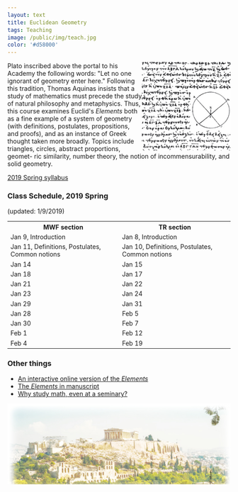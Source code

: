 ```yaml
---
layout: text
title: Euclidean Geometry
tags: Teaching
image: /public/img/teach.jpg
color: '#d58000'
---
```


<img class="img-single" align="right" src="/public/img/elements.jpg" width="200">

Plato inscribed above the portal to his Academy the following words: "Let no one ignorant of geometry enter here." Following this tradition, Thomas Aquinas insists that a study of mathematics must precede the study of natural philosophy and metaphysics. Thus, this  course examines Euclid's *Elements* both as a fine example of a system of geometry (with definitions, postulates, propositions, and proofs), and as an instance of Greek thought taken more broadly. Topics include triangles, circles, abstract proportions, geomet- ric similarity, number theory, the notion of incommensurability, and solid geometry.



<a href="http://zitavtoth.com/2_teaching/Euclid2019.pdf">2019 Spring syllabus</a>



### Class Schedule, 2019 Spring
(updated: 1/9/2019)

<table>
  <tr>
    <th>MWF section</th>
    <th>TR section</th>
  </tr>
  <tr>
    <td>Jan 9, Introduction</td>
    <td>Jan 8, Introduction</td>
  </tr>
  <tr>
    <td>Jan 11, Definitions, Postulates, Common notions</td>
		<td>Jan 10, Definitions, Postulates, Common notions</td>
  </tr>
	<tr>
		<td>Jan 14 </td>
		<td>Jan 15</td>
	</tr>
	<tr>
    <td>Jan 18</td>
		<td>Jan 17</td>
  </tr>
	<tr>
    <td>Jan 21</td>
		<td>Jan 22</td>
  </tr>
	<tr>
    <td>Jan 23</td>
		<td>Jan 24</td>
  </tr>
	<tr>
    <td>Jan 29 </td>
		<td>Jan 31 </td>
  </tr>
	<tr>
    <td>Jan 28 </td>
		<td>Feb 5 </td>
  </tr>
	<tr>
		<td>Jan 30 </td>
		<td>Feb 7 </td>
	</tr>
	<tr>
		<td>Feb 1 </td>
		<td>Feb 12 </td>
	</tr>
	<tr>
		<td>Feb 4 </td>
		<td>Feb 19 </td>
	</tr>



</table>



### Other things


- <a href="https://mathcs.clarku.edu/~djoyce/java/elements/bookI/bookI.html" target="_blank"> An interactive online version of the *Elements* </a>
- <a href="https://www.claymath.org/library/historical/euclid/" target="_blank"> The *Elements* in manuscript </a>
- <a href="https://thomasaquinas.edu/a-liberating-education/why-we-study-mathematics" target="_blank">Why study math, even at a seminary?</a>


<img class="img-single" align="left" src="/public/img/greece.jpg" width="600">
